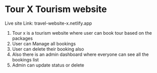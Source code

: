 # Tour X Tourism website 

Live site Link: travel-website-x.netlify.app

1. Tour x is a tourism website where user can book tour based on the packages
2. User can Manage all bookings
3. User can delete their booking also
4. Also there is an admin dashboard where everyone can see all the bookings list 
5. Admin can update status or delete

